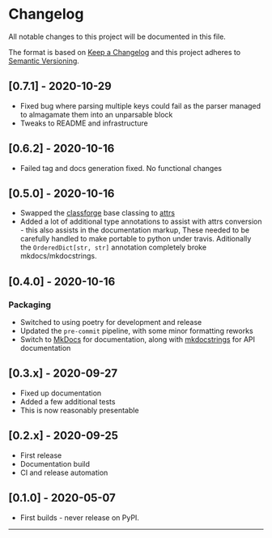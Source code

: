 # Changelog
All notable changes to this project will be documented in this file.

The format is based on [Keep a Changelog](http://keepachangelog.com/en/1.0.0/)
and this project adheres to [Semantic Versioning](http://semver.org/spec/v2.0.0.html).

<!-- insertion marker -->
[0.7.1] - 2020-10-29
--------------------
- Fixed bug where parsing multiple keys could fail as the parser managed
  to almagamate them into  an unparsable block
- Tweaks to README and infrastructure

## [0.6.2]  - 2020-10-16
- Failed tag and docs generation fixed.  No functional changes

## [0.5.0]  - 2020-10-16
- Swapped the [classforge](https://classforge.io/) base classing to
  [attrs](https://www.attrs.org)
- Added a lot of additional type annotations to assist with attrs conversion -
  this also assists in the documentation markup,  These needed to be carefully
  handled to make portable to python under travis.  Aditionally the
  `OrderedDict[str, str]` annotation completely broke mkdocs/mkdocstrings.

## [0.4.0]  - 2020-10-16
### Packaging
- Switched to using poetry for development and release
- Updated the `pre-commit` pipeline, with some minor formatting reworks
- Switch to [MkDocs](https://www.mkdocs.org/) for documentation, along with
  [mkdocstrings](https://github.com/pawamoy/mkdocstrings/) for API documentation

## [0.3.x]  - 2020-09-27
- Fixed up documentation
- Added a few additional tests
- This is now reasonably presentable


## [0.2.x]  - 2020-09-25
- First release
- Documentation build
- CI and release automation


## [0.1.0]  - 2020-05-07
- First builds - never release on PyPI.

----
